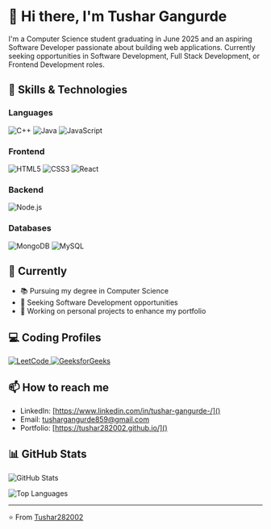# 👋 Hi there, I'm Tushar Gangurde

I'm a Computer Science student graduating in June 2025 and an aspiring Software Developer passionate about building web applications. Currently seeking opportunities in Software Development, Full Stack Development, or Frontend Development roles.

## 🚀 Skills & Technologies

### Languages
![C++](https://img.shields.io/badge/-C++-00599C?style=flat-square&logo=c%2B%2B&logoColor=white)
![Java](https://img.shields.io/badge/-Java-ED8B00?style=flat-square&logo=java&logoColor=white)
![JavaScript](https://img.shields.io/badge/-JavaScript-F7DF1E?style=flat-square&logo=javascript&logoColor=black)


### Frontend
![HTML5](https://img.shields.io/badge/-HTML5-E34F26?style=flat-square&logo=html5&logoColor=white)
![CSS3](https://img.shields.io/badge/-CSS3-1572B6?style=flat-square&logo=css3&logoColor=white)
![React](https://img.shields.io/badge/-React-61DAFB?style=flat-square&logo=react&logoColor=black)

### Backend
![Node.js](https://img.shields.io/badge/-Node.js-339933?style=flat-square&logo=node.js&logoColor=white)

### Databases
![MongoDB](https://img.shields.io/badge/-MongoDB-47A248?style=flat-square&logo=mongodb&logoColor=white)
![MySQL](https://img.shields.io/badge/-MySQL-4479A1?style=flat-square&logo=mysql&logoColor=white)

## 🌱 Currently

- 📚 Pursuing my degree in Computer Science
- 💼 Seeking Software Development opportunities
- 🔭 Working on personal projects to enhance my portfolio

## 💻 Coding Profiles

<a href="https://leetcode.com/u/TusharGangurde/">
  <img src="https://img.shields.io/badge/LeetCode-FFA116?style=for-the-badge&logo=LeetCode&logoColor=black" alt="LeetCode"/>
</a>
<a href="https://www.geeksforgeeks.org/user/tushargana7u4/">
  <img src="https://img.shields.io/badge/GeeksforGeeks-298D46?style=for-the-badge&logo=geeksforgeeks&logoColor=white" alt="GeeksforGeeks"/>
</a>

## 📫 How to reach me

- LinkedIn: [https://www.linkedin.com/in/tushar-gangurde-/]()
- Email: tushargangurde859@gmail.com
- Portfolio: [https://tushar282002.github.io/]()

## 📊 GitHub Stats

![GitHub Stats](https://github-readme-stats.vercel.app/api?username=Tushar282002&show_icons=true&theme=radical)

![Top Languages](https://github-readme-stats.vercel.app/api/top-langs/?username=Tushar282002&layout=compact&theme=radical)

---
⭐️ From [Tushar282002](https://github.com/Tushar282002)
